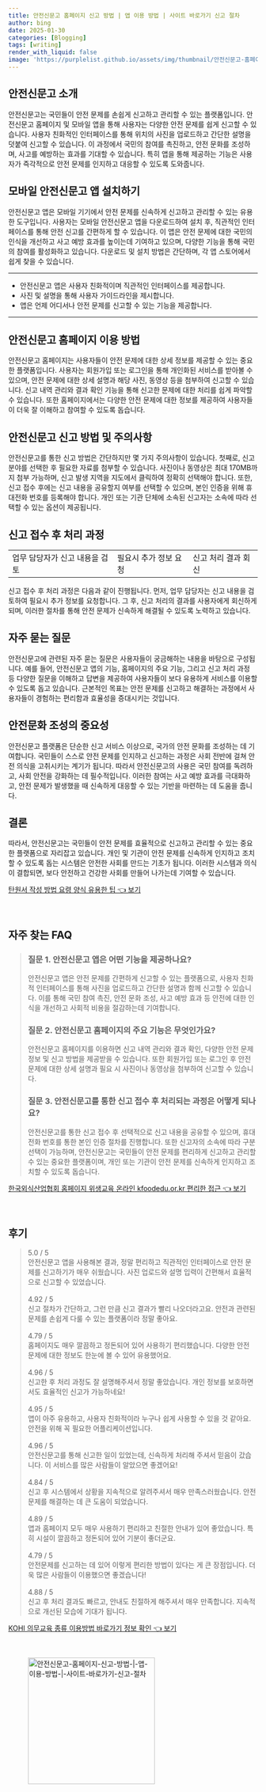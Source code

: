 ```yaml
---
title: 안전신문고 홈페이지 신고 방법 | 앱 이용 방법 | 사이트 바로가기 신고 절차
author: bing
date: 2025-01-30
categories: [Blogging]
tags: [writing]
render_with_liquid: false
image: 'https://purplelist.github.io/assets/img/thumbnail/안전신문고-홈페이지-신고-방법-|-앱-이용-방법-|-사이트-바로가기-신고-절차.webp'
---
```



<h2 id='안전신문고_소개'>안전신문고 소개</h2>

<p>안전신문고는 국민들이 안전 문제를 손쉽게 신고하고 관리할 수 있는 플랫폼입니다. 안전신문고 홈페이지 및 모바일 앱을 통해 사용자는 다양한 안전 문제를 쉽게 신고할 수 있습니다. 사용자 친화적인 인터페이스를 통해 위치의 사진을 업로드하고 간단한 설명을 덧붙여 신고할 수 있습니다. 이 과정에서 국민의 참여를 촉진하고, 안전 문화를 조성하며, 사고를 예방하는 효과를 기대할 수 있습니다. 특히 앱을 통해 제공하는 기능은 사용자가 즉각적으로 안전 문제를 인지하고 대응할 수 있도록 도와줍니다.</p>

<h2 id='모바일_앱_설치하기'>모바일 안전신문고 앱 설치하기</h2>

<p>안전신문고 앱은 모바일 기기에서 안전 문제를 신속하게 신고하고 관리할 수 있는 유용한 도구입니다. 사용자는 모바일 안전신문고 앱을 다운로드하여 설치 후, 직관적인 인터페이스를 통해 안전 신고를 간편하게 할 수 있습니다. 이 앱은 안전 문제에 대한 국민의 인식을 개선하고 사고 예방 효과를 높이는데 기여하고 있으며, 다양한 기능을 통해 국민의 참여를 활성화하고 있습니다. 다운로드 및 설치 방법은 간단하며, 각 앱 스토어에서 쉽게 찾을 수 있습니다.</p>

<hr />

<ul>
    <li>안전신문고 앱은 사용자 친화적이며 직관적인 인터페이스를 제공합니다.</li>
    <li>사진 및 설명을 통해 사용자 가이드라인을 제시합니다.</li>
    <li>앱은 언제 어디서나 안전 문제를 신고할 수 있는 기능을 제공합니다.</li>
</ul>

<hr />

<h2 id='안전신문고_홈페이지_이용하는_방법'>안전신문고 홈페이지 이용 방법</h2>

<p>안전신문고 홈페이지는 사용자들이 안전 문제에 대한 상세 정보를 제공할 수 있는 중요한 플랫폼입니다. 사용자는 회원가입 또는 로그인을 통해 개인화된 서비스를 받아볼 수 있으며, 안전 문제에 대한 상세 설명과 해당 사진, 동영상 등을 첨부하여 신고할 수 있습니다. 신고 내역 관리와 결과 확인 기능을 통해 신고한 문제에 대한 처리를 쉽게 파악할 수 있습니다. 또한 홈페이지에서는 다양한 안전 문제에 대한 정보를 제공하여 사용자들이 더욱 잘 이해하고 참여할 수 있도록 돕습니다.</p>

<h2 id='신고_방법_및_주의사항'>안전신문고 신고 방법 및 주의사항</h2>

<p>안전신문고를 통한 신고 방법은 간단하지만 몇 가지 주의사항이 있습니다. 첫째로, 신고 분야를 선택한 후 필요한 자료를 첨부할 수 있습니다. 사진이나 동영상은 최대 170MB까지 첨부 가능하며, 신고 발생 지역을 지도에서 클릭하여 정확히 선택해야 합니다. 또한, 신고 접수 후에는 신고 내용을 공유할지 여부를 선택할 수 있으며, 본인 인증을 위해 휴대전화 번호를 등록해야 합니다. 개인 또는 기관 단체에 소속된 신고자는 소속에 따라 선택할 수 있는 옵션이 제공됩니다.</p>

<h2 id='신고_접수_후_처리과정'>신고 접수 후 처리 과정</h2>

<table>
    <tr>
        <td>업무 담당자가 신고 내용을 검토</td>
        <td>필요시 추가 정보 요청</td>
        <td>신고 처리 결과 회신</td>
    </tr>
</table>

<p>신고 접수 후 처리 과정은 다음과 같이 진행됩니다. 먼저, 업무 담당자는 신고 내용을 검토하여 필요시 추가 정보를 요청합니다. 그 후, 신고 처리의 결과를 사용자에게 회신하게 되며, 이러한 절차를 통해 안전 문제가 신속하게 해결될 수 있도록 노력하고 있습니다.</p>

<h2 id='자주_묻는_질문'>자주 묻는 질문</h2>

<p>안전신문고에 관련된 자주 묻는 질문은 사용자들이 궁금해하는 내용을 바탕으로 구성됩니다. 예를 들어, 안전신문고 앱의 기능, 홈페이지의 주요 기능, 그리고 신고 처리 과정 등 다양한 질문을 이해하고 답변을 제공하여 사용자들이 보다 유용하게 서비스를 이용할 수 있도록 돕고 있습니다. 근본적인 목표는 안전 문제를 신고하고 해결하는 과정에서 사용자들이 경험하는 편리함과 효율성을 증대시키는 것입니다.</p>

<h2 id='안전문화_조성의_중요성'>안전문화 조성의 중요성</h2>

<p>안전신문고 플랫폼은 단순한 신고 서비스 이상으로, 국가의 안전 문화를 조성하는 데 기여합니다. 국민들이 스스로 안전 문제를 인지하고 신고하는 과정은 사회 전반에 걸쳐 안전 의식을 고취시키는 계기가 됩니다. 따라서 안전신문고의 사용은 국민 참여를 독려하고, 사회 안전을 강화하는 데 필수적입니다. 이러한 참여는 사고 예방 효과를 극대화하고, 안전 문제가 발생했을 때 신속하게 대응할 수 있는 기반을 마련하는 데 도움을 줍니다.</p>

<h2 id='결론'>결론</h2>

<p>따라서, 안전신문고는 국민들이 안전 문제를 효율적으로 신고하고 관리할 수 있는 중요한 플랫폼으로 자리잡고 있습니다. 개인 및 기관이 안전 문제를 신속하게 인지하고 조치할 수 있도록 돕는 시스템은 안전한 사회를 만드는 기초가 됩니다. 이러한 시스템과 의식이 결합되면, 보다 안전하고 건강한 사회를 만들어 나가는데 기여할 수 있습니다.</p>


<p><a class="click-button" title="탄원서 작성 방법 요령 양식 유용한 팁" href="https://purplelist.github.io/posts/%ED%83%84%EC%9B%90%EC%84%9C-%EC%9E%91%EC%84%B1-%EB%B0%A9%EB%B2%95-%EC%9A%94%EB%A0%B9-%EC%96%91%EC%8B%9D-%EC%9C%A0%EC%9A%A9%ED%95%9C-%ED%8C%81/" rel="dofollow">탄원서 작성 방법 요령 양식 유용한 팁 👈 보기</a></p><br>
<h2 id='자주_찾는_FAQ'>자주 찾는 FAQ</h2>
<div itemscope="" itemtype="https://schema.org/FAQPage">
<blockquote>
<div itemscope="" itemprop="mainEntity" itemtype="https://schema.org/Question">
<h3 itemprop="name">질문 1. 안전신문고 앱은 어떤 기능을 제공하나요?</h3>
<div itemscope="" itemprop="acceptedAnswer" itemtype="https://schema.org/Answer">
<span itemprop="text">
<p>안전신문고 앱은 안전 문제를 간편하게 신고할 수 있는 플랫폼으로, 사용자 친화적 인터페이스를 통해 사진을 업로드하고 간단한 설명과 함께 신고할 수 있습니다. 이를 통해 국민 참여 촉진, 안전 문화 조성, 사고 예방 효과 등 안전에 대한 인식을 개선하고 사회적 비용을 절감하는데 기여합니다.</p>
</span>
</div>
</div>
<div itemscope="" itemprop="mainEntity" itemtype="https://schema.org/Question">
<h3 itemprop="name">질문 2. 안전신문고 홈페이지의 주요 기능은 무엇인가요?</h3>
<div itemscope="" itemprop="acceptedAnswer" itemtype="https://schema.org/Answer">
<span itemprop="text">
<p>안전신문고 홈페이지를 이용하면 신고 내역 관리와 결과 확인, 다양한 안전 문제 정보 및 신고 방법을 제공받을 수 있습니다. 또한 회원가입 또는 로그인 후 안전 문제에 대한 상세 설명과 필요 시 사진이나 동영상을 첨부하여 신고할 수 있습니다.</p>
</span>
</div>
</div>
<div itemscope="" itemprop="mainEntity" itemtype="https://schema.org/Question">
<h3 itemprop="name">질문 3. 안전신문고를 통한 신고 접수 후 처리되는 과정은 어떻게 되나요?</h3>
<div itemscope="" itemprop="acceptedAnswer" itemtype="https://schema.org/Answer">
<span itemprop="text">
<p>안전신문고를 통한 신고 접수 후 선택적으로 신고 내용을 공유할 수 있으며, 휴대전화 번호를 통한 본인 인증 절차를 진행합니다. 또한 신고자의 소속에 따라 구분 선택이 가능하며, 안전신문고는 국민들이 안전 문제를 편리하게 신고하고 관리할 수 있는 중요한 플랫폼이며, 개인 또는 기관이 안전 문제를 신속하게 인지하고 조치할 수 있도록 돕습니다.</p>
</span>
</div>
</div>
</blockquote>
</div>
<p><a class="click-button" title="한국외식산업협회 홈페이지 위생교육 온라인 kfoodedu.or.kr 편리한 접근" href="https://purplelist.github.io/posts/%ED%95%9C%EA%B5%AD%EC%99%B8%EC%8B%9D%EC%82%B0%EC%97%85%ED%98%91%ED%9A%8C-%ED%99%88%ED%8E%98%EC%9D%B4%EC%A7%80-%EC%9C%84%EC%83%9D%EA%B5%90%EC%9C%A1-%EC%98%A8%EB%9D%BC%EC%9D%B8-kfoodedu.or.kr-%ED%8E%B8%EB%A6%AC%ED%95%9C-%EC%A0%91%EA%B7%BC/" rel="dofollow">한국외식산업협회 홈페이지 위생교육 온라인 kfoodedu.or.kr 편리한 접근 👈 보기</a></p><br>
<h2 id='후기'>후기</h2>
<div itemscope itemtype="https://schema.org/Product">
  <blockquote>
  <div itemprop="review" itemscope itemtype="https://schema.org/Review">
      <div itemprop="reviewRating" itemscope itemtype="https://schema.org/Rating"> <span itemprop="ratingValue">5.0</span> / <span itemprop="bestRating">5</span> </div>
      <span itemprop="reviewBody">안전신문고 앱을 사용해본 결과, 정말 편리하고 직관적인 인터페이스로 안전 문제를 신고하기가 매우 쉬웠습니다. 사진 업로드와 설명 입력이 간편해서 효율적으로 신고할 수 있었습니다.</span>
  </div>
  <br>
  <div itemprop="review" itemscope itemtype="https://schema.org/Review">
      <div itemprop="reviewRating" itemscope itemtype="https://schema.org/Rating"> <span itemprop="ratingValue">4.92</span> / <span itemprop="bestRating">5</span> </div>
      <span itemprop="reviewBody">신고 절차가 간단하고, 그런 만큼 신고 결과가 빨리 나오더라고요. 안전과 관련된 문제를 손쉽게 다룰 수 있는 플랫폼이라 정말 좋아요.</span>
  </div>
  <br>
  <div itemprop="review" itemscope itemtype="https://schema.org/Review">
      <div itemprop="reviewRating" itemscope itemtype="https://schema.org/Rating"> <span itemprop="ratingValue">4.79</span> / <span itemprop="bestRating">5</span> </div>
      <span itemprop="reviewBody">홈페이지도 매우 깔끔하고 정돈되어 있어 사용하기 편리했습니다. 다양한 안전 문제에 대한 정보도 한눈에 볼 수 있어 유용했어요.</span>
  </div>
  <br>
  <div itemprop="review" itemscope itemtype="https://schema.org/Review">
      <div itemprop="reviewRating" itemscope itemtype="https://schema.org/Rating"> <span itemprop="ratingValue">4.96</span> / <span itemprop="bestRating">5</span> </div>
      <span itemprop="reviewBody">신고한 후 처리 과정도 잘 설명해주셔서 정말 좋았습니다. 개인 정보를 보호하면서도 효율적인 신고가 가능하네요!</span>
  </div>
  <br>
  <div itemprop="review" itemscope itemtype="https://schema.org/Review">
      <div itemprop="reviewRating" itemscope itemtype="https://schema.org/Rating"> <span itemprop="ratingValue">4.95</span> / <span itemprop="bestRating">5</span> </div>
      <span itemprop="reviewBody">앱이 아주 유용하고, 사용자 친화적이라 누구나 쉽게 사용할 수 있을 것 같아요. 안전을 위해 꼭 필요한 어플리케이션입니다.</span>
  </div>
  <br>
  <div itemprop="review" itemscope itemtype="https://schema.org/Review">
      <div itemprop="reviewRating" itemscope itemtype="https://schema.org/Rating"> <span itemprop="ratingValue">4.96</span> / <span itemprop="bestRating">5</span> </div>
      <span itemprop="reviewBody">안전신문고를 통해 신고한 일이 있었는데, 신속하게 처리해 주셔서 믿음이 갔습니다. 이 서비스를 많은 사람들이 알았으면 좋겠어요!</span>
  </div>
  <br>
  <div itemprop="review" itemscope itemtype="https://schema.org/Review">
      <div itemprop="reviewRating" itemscope itemtype="https://schema.org/Rating"> <span itemprop="ratingValue">4.84</span> / <span itemprop="bestRating">5</span> </div>
      <span itemprop="reviewBody">신고 후 시스템에서 상황을 지속적으로 알려주셔서 매우 만족스러웠습니다. 안전 문제를 해결하는 데 큰 도움이 되었습니다.</span>
  </div>
  <br>
  <div itemprop="review" itemscope itemtype="https://schema.org/Review">
      <div itemprop="reviewRating" itemscope itemtype="https://schema.org/Rating"> <span itemprop="ratingValue">4.89</span> / <span itemprop="bestRating">5</span> </div>
      <span itemprop="reviewBody">앱과 홈페이지 모두 매우 사용하기 편리하고 친절한 안내가 있어 좋았습니다. 특히 시설이 깔끔하고 정돈되어 있어 기분이 좋더군요.</span>
  </div>
  <br>
  <div itemprop="review" itemscope itemtype="https://schema.org/Review">
      <div itemprop="reviewRating" itemscope itemtype="https://schema.org/Rating"> <span itemprop="ratingValue">4.79</span> / <span itemprop="bestRating">5</span> </div>
      <span itemprop="reviewBody">안전문제를 신고하는 데 있어 이렇게 편리한 방법이 있다는 게 큰 장점입니다. 더욱 많은 사람들이 이용했으면 좋겠습니다!</span>
  </div>
  <br>
  <div itemprop="review" itemscope itemtype="https://schema.org/Review">
      <div itemprop="reviewRating" itemscope itemtype="https://schema.org/Rating"> <span itemprop="ratingValue">4.88</span> / <span itemprop="bestRating">5</span> </div>
      <span itemprop="reviewBody">신고 후 처리 결과도 빠르고, 안내도 친절하게 해주셔서 매우 만족합니다. 지속적으로 개선된 모습에 기대가 됩니다.</span>
  </div>
  </blockquote>
</div>
<p><a class="click-button" title="KOHI 의무교육 종류 이용방법 바로가기 정보 확인" href="https://purplelist.github.io/posts/KOHI-%EC%9D%98%EB%AC%B4%EA%B5%90%EC%9C%A1-%EC%A2%85%EB%A5%98-%EC%9D%B4%EC%9A%A9%EB%B0%A9%EB%B2%95-%EB%B0%94%EB%A1%9C%EA%B0%80%EA%B8%B0-%EC%A0%95%EB%B3%B4-%ED%99%95%EC%9D%B8/" rel="dofollow">KOHI 의무교육 종류 이용방법 바로가기 정보 확인 👈 보기</a></p><br>
<figure class="image"><img src="https://purplelist.github.io/assets/img/thumbnail/안전신문고-홈페이지-신고-방법-|-앱-이용-방법-|-사이트-바로가기-신고-절차.webp" alt="안전신문고-홈페이지-신고-방법-|-앱-이용-방법-|-사이트-바로가기-신고-절차" width="256" height="256"></figure>